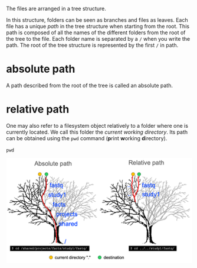 
The files are arranged in a tree structure. 

In this structure, folders can be seen as branches and files as leaves. Each file has a unique *path* in the tree structure when starting from the root. This path is composed of all the names of the different folders from the root of the tree to the file. Each folder name is separated by a `/` when you write the path. The root of the tree structure is represented by the first `/` in path.

# absolute path

A path described from the root of the tree is called an absolute path.

# relative path

One may also refer to a filesystem object relatively to a folder where one is currently located. We call this folder the *current working directory*. Its path can be obtained using the `pwd` command (**p**rint **w**orking **d**irectory). 

  `pwd`

![absolute and relative paths](./assets/absolute_and_relative_paths.png)

